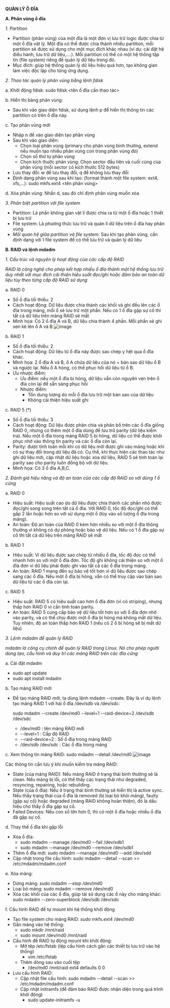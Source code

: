 **QUẢN LÝ Ổ ĐĨA**

**A. Phân vùng ổ đĩa**

*1. Partition*
- Partition (phân vùng) của một đĩa là một đơn vị lưu trữ logic được chia từ một ổ đĩa vật lý. Một đĩa có thể được chia thành nhiều partition, mỗi partition sẽ được sử dụng cho một mục đích khác nhau (ví dụ: cài đặt hệ điều hành, lưu trữ dữ liệu,....). Mỗi partition có thể có một hệ thống tập tin (file system) riêng để quản lý dữ liệu trong đó.
- Mục đích: giúp hệ thống quản lý dữ liệu hiệu quả hơn, tạo không gian làm việc độc lập cho từng ứng dụng.

*2. Thao tác quản lý phân vùng bằng lệnh fdisk*

a. Khởi động fdisk: sudo fdisk <tên ổ đĩa cần thao tác>

b. Hiển thị bảng phân vùng: 
- Sau khi vào giao diện fdisk, sử dụng lệnh p để hiển thị thông tin các partition có trên ổ đĩa này.

c. Tạo phân vùng mới
- Nhập n để vào giao diện tạo phân vùng
- Sau khi vào giao diện:
  - Chọn loại phân vùng (primary cho phân vùng bình thường, extend nếu muốn tạo nhiều phân vùng con trong phân vùng đó)
  - Chọn số thứ tự phân vùng
  - Chọn kích thước phân vùng: Chọn sector đầu tiên và cuối cùng của phân vùng (mỗi sector có kích thước 512 bytes) 
- Lưu thay đổi: w để lưu thay đổi, q để không lưu thay đổi
- Định dạng phân vùng sau khi tạo: (format thành một file system: ext4, xfs,...): sudo mkfs.ext4 <tên phân vùng>

d. Xóa phân vùng: Nhấn d, sau đó chỉ định phân vùng muốn xóa

*3. Phân biệt partition với file system*
- Partition: Là phần không gian vật lí được chia ra từ một ổ đĩa hoặc 1 thiết bị lưu trữ
- File system: Là phương thức lưu trữ và quản lí dữ liệu trên ổ đĩa hay phân vùng
- *Mối quan hệ giữa partition và file system:* Sau khi tạo phân vùng, cần định dạng với 1 file system để có thể lưu trữ và quản lý dữ liệu

**B. RAID và lệnh mdadm**

*1. Cấu trúc và nguyên lý hoạt động của các cấp độ RAID*

*RAID là công nghệ cho phép kết hợp nhiều ổ đĩa thành một hệ thống lưu trữ duy nhất với mục đích cải thiện hiệu suất đọc/ghi hoặc đảm bảo an toàn dữ liệu tùy theo từng cấp độ RAID sử dụng*

a. RAID 0
- Số ổ đĩa tối thiểu: 2
- Cách hoạt động: Dữ liệu được chia thành các khối và ghi đều lên các ổ đĩa trong mảng, mỗi ổ sẽ lưu trữ một phần. Nếu có 1 ổ đĩa gặp sự cố thì tất cả dữ liệu trên mảng RAID sẽ mất
- Mình họa: Có 2 ổ đĩa A và B, dữ liệu chia thành 4 phần. Mỗi phần sẽ ghi xen kẽ lên ổ A và B
  ![image](https://github.com/user-attachments/assets/22977a7d-7450-4caa-867d-76667da919c7)

b. RAID 1
- Số ổ đĩa tối thiểu: 2
- Cách hoạt động: Dữ liệu từ ổ đĩa này được sao chép y hệt qua ổ đĩa khác.
- Mình họa: 2 ổ đĩa A và B, ổ A chứa dữ liệu của nó + bản sao dữ liệu ổ B và ngược lại. Nếu ổ A hỏng, có thể phục hồi dữ liệu từ ổ B.
- Ưu nhược điểm:
  - Ưu điểm: nếu một ổ đĩa bị hỏng, dữ liệu vẫn còn nguyên vẹn trên ổ đĩa còn lại để sẵn sàng phục hồi
  - Nhược điểm:
    - Tốn dung lượng do mỗi ổ đĩa lưu trữ một bản sao của dữ liệu
    - Không cải thiện hiệu suất ghi

c. RAID 5 (*)
- Số ổ đĩa tối thiểu: 3
- Cách hoạt động: Dữ liệu được phân chia và phân bổ trên các ổ đĩa giống RAID 0, nhưng có thêm một ổ đĩa dùng để lưu trữ parity (dữ liệu kiểm tra). Nếu một ổ đĩa trong mảng RAID 5 bị hỏng, dữ liệu có thể được khôi phục nhờ vào thông tin parity và các ổ đĩa còn lại.
- Parity: được tính toán mỗi khi có dữ liệu mới được ghi vào mảng hoặc khi có sự thay đổi trong dữ liệu đã có. Cụ thể, khi thực hiện các thao tác như ghi dữ liệu mới, cập nhật dữ liệu hoặc xóa dữ liệu, RAID 5 sẽ tính toán lại parity sao cho parity luôn đồng bộ với dữ liệu.
- Minh họa: Có 3 ổ đĩa A,B,C. 

*2. Đánh giá hiệu năng và độ an toàn của các cấp độ RAID so với dùng 1 ổ cứng*

a. RAID 0
- Hiệu suất: Hiệu suất cao do dữ liệu được chia thành các phần nhỏ được đọc/ghi song song trên tất cả ổ đĩa. Với RAID 0, tốc độ đọc/ghi có thể gấp 2 lần hoặc hơn so với sử dụng một ổ (tùy vào số lượng ổ đĩa trong mảng).
- An toàn: Độ an toàn của RAID 0 kém hơn nhiều so với một ổ đĩa thông thường vì không có dự phòng hoặc bảo vệ dữ liệu. Nếu có 1 ổ đĩa gặp sự cố thì tất cả dữ liệu trên mảng RAID sẽ mất

b. RAID 1
- Hiệu suất: Vì dữ liệu được sao chép từ nhiều ổ đĩa, tốc độ đọc có thể nhanh hơn so với một ổ đĩa đơn. Tốc độ ghi không cải thiện so với một ổ đĩa đơn vì dữ liệu phải được ghi vào tất cả các ổ đĩa trong mảng.
- An toàn: RAID 1 mang đến sự bảo vệ tốt hơn vì dữ liệu được sao chép sang các ổ đĩa. Nếu một ổ đĩa bị hỏng, vẫn có thể truy cập vào bản sao dữ liệu từ các ổ đĩa còn lại.

c. RAID 5
- Hiệu suất: RAID 5 có hiệu suất cao hơn ổ đĩa đơn (vì có striping), nhưng thấp hơn RAID 0 vì cần tính toán parity.
- An toàn: RAID 5 cung cấp bảo vệ dữ liệu tốt hơn so với ổ đĩa đơn nhờ vào parity, và có thể chịu được một ổ đĩa bị hỏng mà không mất dữ liệu. Tuy nhiên, độ an toàn thấp hơn RAID 1 (nếu có 2 ổ bị hỏng sẽ bị mất dữ liệu)

*3. Lệnh mdadm để quản lý RAID*

*mdadm là công cụ chính để quản lý RAID trong Linux. Nó cho phép người dùng tạo, cấu hình và duy trì các mảng RAID trên các đĩa cứng*

a. Cài đặt mdadm
- sudo apt update
- sudo apt install mdadm

b. Tạo mảng RAID mới
- Để tạo mảng RAID mới, ta dùng lệnh mdadm --create. Đây là ví dụ lệnh tạo mảng RAID 1 với hai ổ đĩa /dev/sdb và /dev/sdc:

  sudo mdadm --create /dev/md0 --level=1 --raid-device=2 /dev/sdb /dev/sdc
  - /dev/md0 : tên mảng RAID mới
  - --level=1 : Cấp độ RAID
  - --raid-device=2 : Số ổ đĩa trong mảng RAID
  - /dev/sdb /dev/sdc : Các ổ đĩa trong mảng
 
c. Xem thông tin mảng RAID: sudo mdadm --detail /dev/md0
![image](https://github.com/user-attachments/assets/6f3a728b-170a-41bb-8537-1d956f5a1e5f)

Các thông tin cần lưu ý khi muốn kiểm tra mảng RAID: 
- State (của mảng RAID): Nếu mảng RAID ở trạng thái bình thường sẽ là clean. Nếu mảng bị lỗi, có thể thấy các trạng thái như degraded, resyncing, repairing, hoặc rebuilding.
- State (của ổ đĩa): Nếu ở trạng thái bình thường sẽ hiển thị là active sync. Nếu thấy trạng thái của ổ đĩa là removed (bị loại bỏ khỏi mảng), faulty (gặp sự cố) hoặc degraded (mảng RAID không hoàn thiện), đó là dấu hiệu cho thấy ổ đĩa gặp sự cố.
- Failed Devices: Nếu con số lớn hơn 0, thì có một ổ đĩa hoặc nhiều ổ đĩa đã gặp sự cố.

d. Thay thế ổ đĩa khi gặp lỗi 
- Xóa ổ đĩa: 
  - sudo mdadm --manage /dev/md0 --fail /dev/sdb1
  - sudo mdadm --manage /dev/md0 --remove /dev/sdb1
- Thêm ổ đĩa mới: sudo mdadm --manage /dev/md0 --add /dev/sdd
- Cập nhật trong file cấu hình: sudo mdadm --detail --scan >> /etc/mdadm/mdadm.conf

e. Xóa mảng: 
- Dừng mảng: sudo mdadm --stop /dev/md0
- Loại bỏ mảng: sudo mdadm --remove /dev/md0
- Xóa các khối của các ổ đĩa, giúp tái sử dụng các ổ này cho mảng khác: sudo mdadm --zero-superblock /dev/sdb /dev/sdc

f. Cấu hình RAID để tự mount khi hệ thống khởi động
- Tạo file system cho mảng RAID: sudo mkfs.ext4 /dev/md0
- Gắn mảng vào hệ thống:
  - sudo mkdir /mnt/raid
  - sudo mount /dev/md0 /mnt/raid
- Cấu hình để RAID tự động mount khi khởi động:
  - Mở tệp /etc/fstab (tệp cấu hình cách gắn các thiết bị lưu trữ vào hệ thống)
    - vim /etc/fstab
  - Thêm dòng sau vào cuối tệp
    - /dev/md0    /mnt/raid    ext4    defaults    0    0
- Lưu cấu hình RAID:
  - Cập nhật file cấu hình: sudo mdadm --detail --scan >> /etc/mdadm/mdadm.conf
  - Cập nhật initramfs (để đảm bảo RAID được nhận diện trong quá trình khởi động)
    - sudo update-initramfs -u
